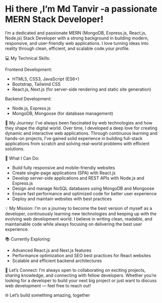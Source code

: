 # Hi there ,I’m Md Tanvir -a passionate MERN Stack Developer!
I’m a dedicated and passionate MERN (MongoDB, Express.js, React.js, Node.js) Stack Developer with a strong background in building modern, responsive, and user-friendly web applications. I love turning ideas into reality through clean, efficient, and scalable code.your profile.

💻 My Technical Skills:

Frontend Development:

- HTML5, CSS3, JavaScript (ES6+)
- Bootstrap, Tailwind CSS
- React.js, Next.js (for server-side rendering and static site generation)

Backend Development:
- Node.js, Express.js
- MongoDB, Mongoose (for database management)

🌱 My Journey:
I’ve always been fascinated by web technologies and how they shape the digital world. Over time, I developed a deep love for creating dynamic and interactive web applications. Through continuous learning and hands-on projects, I’ve gained solid experience in building full-stack applications from scratch and solving real-world problems with efficient solutions.

🚀 What I Can Do:
- Build fully responsive and mobile-friendly websites
- Create single-page applications (SPA) with React.js
- Develop server-side applications and REST APIs with Node.js and Express.js
- Design and manage NoSQL databases using MongoDB and Mongoose
- Ensure fast performance and optimized code for better user experience
- Deploy and maintain websites with best practices

💡 My Mission:
I’m on a journey to become the best version of myself as a developer, continuously learning new technologies and keeping up with the evolving web development world. I believe in writing clean, readable, and maintainable code while always focusing on delivering the best user experience.

📚 Currently Exploring:
- Advanced React.js and Next.js features
- Performance optimization and SEO best practices for React websites
- Scalable and efficient backend architectures

  
💬 Let’s Connect:
I’m always open to collaborating on exciting projects, sharing knowledge, and connecting with fellow developers. Whether you’re looking for a developer to build your next big project or just want to discuss web development — feel free to reach out!



🌐 Let’s build something amazing, together
